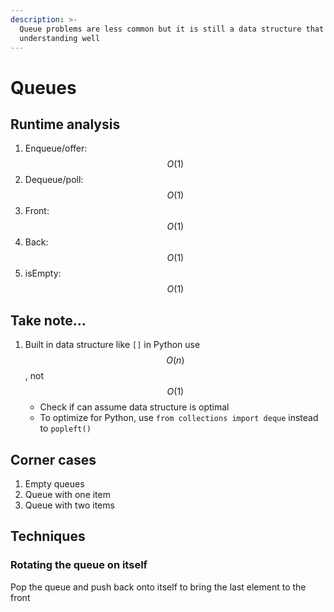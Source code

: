 ```yaml
---
description: >-
  Queue problems are less common but it is still a data structure that is worth
  understanding well
---
```


# Queues

## Runtime analysis

1. Enqueue/offer: $$O(1)$$
2. Dequeue/poll: $$O(1)$$
3. Front: $$O(1)$$
4. Back: $$O(1)$$
5. isEmpty: $$O(1)$$

## Take note…

1. Built in data structure like `[]` in Python use $$O(n)$$, not $$O(1)$$
   * Check if can assume data structure is optimal
   * To optimize for Python, use `from collections import deque` instead to `popleft()`

## Corner cases

1. Empty queues
2. Queue with one item
3. Queue with two items

## Techniques

### Rotating the queue on itself

Pop the queue and push back onto itself to bring the last element to the front

